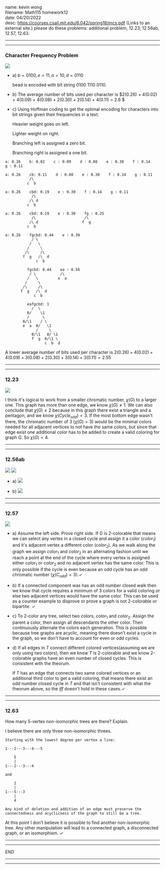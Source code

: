 name: kevin wong\
filename: Math115 homework12\
date: 04/20/2022\
desc: https://courses.csail.mit.edu/6.042/spring18/mcs.pdf (Links to an external site.) please do these problems: additional problem, 12.23, 12.56ab, 12.57, 12.63.

---
---

### Character Frequency Problem

![](https://i.imgur.com/HEchBHq.png)

- a) $b = 0100, e = 11, a = 10, d = 0110$

    bead is encoded with bit string $0100$  $11 10$ $0110$.

- b) The average number of bits used per character is $2(0.26) + 4(0.02) + 4(0.09) + 4(0.08) + 2(0.30) + 2(0.14) + 4(0.11) = 2.6 $

- c) Using Hoffman coding to get the optimal encoding for characters into bit strings given their frequencies in a text.

    Heavier weight goes on left.
    
    Lighter weight on right.

    Branching left is assigned a zero bit.

    Branching right is assigned a one bit.

```
a: 0.26    b: 0.02    c : 0.09    d : 0.08    e : 0.30    f : 0.14    g : 0.11

a: 0.26    cb: 0.11    d : 0.08    e : 0.30    f : 0.14    g : 0.11
           /\ 
          c  b  

a: 0.26    cbd: 0.19    e : 0.30    f : 0.14    g : 0.11
            /\
           /\ d
          c  b   

a: 0.26    cbd: 0.19    e : 0.30    fg : 0.25
            /\                      /\ 
           /\ d                    f  g 
          c  b   

a: 0.26    fgcbd: 0.44    e : 0.30
            / \
           /   \       
          /     \
         /\     /\                      
        f  g   /\  d                   
              c  b   

          fgcbd: 0.44    ea : 0.56
           / \           /\ 
          /   \         e  a  
         /     \
        /\     /\                      
       f  g   /\  d                   
             c  b

          eafgcbd: 1
            /  \
          0/    \1
          /      \
        0/\1    / \           
        e  a  0/   \1         
              /     \
            0/\1   0/ \1 
            f  g  0/\1 \   
                  c  b  d 
```
A lower average number of bits used per character is $2(0.26) + 4(0.02) + 4(0.09) + 3(0.08) + 2(0.30) + 3(0.14) + 3(0.11) = 2.55$

---
---

### 12.23 
![](https://i.imgur.com/vywqYuf.png)

I think it's logical to work from a smaller chromatic number, $\chi(G)$ to a larger one. This graph has more than one edge, we know $\chi(G) \ne 1$. We can also conclude that $\chi(G) \ne 2$ because in this graph there exist a triangle and a pentagon, and we know $\chi(Cycle_{odd}) = 3$. If the most bottom edge wasn't there, the chromatic number of $3$ ($\chi(G) = 3$) would be the minimal colors needed for all adjacent vertices to not have the same colors, but since that edge exist one additional color has to be added to create a valid coloring for graph $G$. So $\chi(G) = 4$.


---
---


### 12.56ab

![](https://i.imgur.com/AxTNE7L.png)
![](https://i.imgur.com/E2H6LNA.png)

- a) 
![](https://i.imgur.com/nd8Zqxh.png)

- b)
![](https://i.imgur.com/hXmtjw3.png)


---
---


### 12.57

![](https://i.imgur.com/XycPU3u.png)

- a) Assume the left side. Prove right side. If $G$ is 2-colorable that means we can select any vertex in a closed cycle and assign it a color ($color_1$) and it's adjacent vertex a different color ($color_2$). As we walk along the graph we assign $color_1$ and $color_2$ in an alternating fashion until we reach a point at the end of the cycle where every vertex is assigned either $color_1$ or $color_2$ and no adjacent vertex has the same color. This is only possible if the cycle is even because an odd cycle has an odd chromatic number ($\chi(C_{odd}) = 3$).$\checkmark$
    
- b) If a connected component was has an odd number closed walk then we know that cycle requires a minimum of 3 colors for a valid coloring or else two adjacent vertices would have the same color. This can be used as a counter example to disprove or prove a graph is not 2-colorable or bipartite. $\checkmark$

- c) To 2-color any tree, select two colors, $color_1$ and $color_2$. Assign the parent a color, then assign all descendants the other color. Then continuously alternate the colors each generation. This is possible because tree graphs are acyclic, meaning there doesn't exist a cycle in the graph, so we don't have to account for even or odd cycles.

- d) If all edges in $T$ connect different colored vertices(assuming we are only using two colors), then we know $T$ is 2-colorable and we know 2-colorable graphs have an even number of closed cycles. This is consistent with the theorum.

    If $T$ has an edge that connects two same colored vertices or an additional third color to get a valid coloring, that means there exist an odd number closed cycle in $T$ and that isn't consistent with what the theorum above, so the *iff* doesn't hold in these cases.$\checkmark$


---
---


### 12.63
How many 5-vertex non-isomorphic trees are there? Explain.

I believe there are only three non-isomorphic threes.

```
Starting with the lowest degree per vertex a line:

1---2---3---4---5

    5
    |
1---2---3---4

and 

    2
    |
1---5---3
    |
    4

Any kind of deletion and addition of an edge must preserve the connectedness and acyclicness of the graph to still be a tree.
```
At this point I don't believe it is possible to find another non-isomorphic tree. Any other manipulation will lead to a connected graph, a disconnected graph, or an isomorphism. $\checkmark$

---
---

*END*

---
---